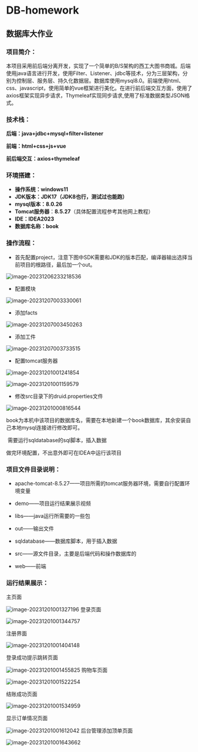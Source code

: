 # DB-homework
## 数据库大作业

### 项目简介：

本项目采用前后端分离开发，实现了一个简单的B/S架构的西工大图书商城。后端使用java语言进行开发，使用Filter、Listener、jdbc等技术，分为三层架构，分别为控制层、服务层、持久化数据层。数据库使用mysql8.0。前端使用html、css、javascript，使用简单的vue框架进行美化。在进行前后端交互方面，使用了axios框架实现异步请求，Thymeleaf实现同步请求,使用了标准数据类型JSON格式。

### 技术栈：

**后端：java+jdbc+mysql+filter+listener**

**前端：html+css+js+vue**

**前后端交互：axios+thymeleaf**

### 环境搭建：

* **操作系统：windows11**
* **JDK版本：JDK17（JDK8也行，测试过也能跑）**
* **mysql版本：8.0.26**
* **Tomcat服务器**：**8.5.27**（具体配置流程参考其他网上教程）
* **IDE：IDEA2023**
* **数据库名称：book**

### **操作流程：**

* 首先配置project，注意下图中SDK需要和JDK的版本匹配，编译器输出选择当前项目的根路径，最后加一个out。

![image-20231206233218536](C:\Users\hu\AppData\Roaming\Typora\typora-user-images\image-20231206233218536.png)

* 配置模块

![image-20231207003330061](C:\Users\hu\AppData\Roaming\Typora\typora-user-images\image-20231207003330061.png)

* 添加facts

![image-20231207003450263](C:\Users\hu\AppData\Roaming\Typora\typora-user-images\image-20231207003450263.png)

* 添加工件

![image-20231207003733515](C:\Users\hu\AppData\Roaming\Typora\typora-user-images\image-20231207003733515.png)

* 配置tomcat服务器

![image-20231201001241854](C:\Users\hu\AppData\Roaming\Typora\typora-user-images\image-20231201001241854.png)


![image-20231201001159579](C:\Users\hu\AppData\Roaming\Typora\typora-user-images\image-20231201001159579.png)



* 修改src目录下的druid.properties文件

![image-20231201000816544](C:\Users\hu\AppData\Roaming\Typora\typora-user-images\image-20231201000816544.png)


​	book为本机中该项目的数据库名，需要在本地新建一个book数据库，其余安装自己本地mysql连接进行修改即可。

​	需要运行sqldatabase的sql脚本，插入数据

做完环境配置，不出意外即可在IDEA中运行该项目

### 项目文件目录说明：

* apache-tomcat-8.5.27——项目所需的tomcat服务器环境，需要自行配置环境变量

*	demo——项目运行结果展示视频

* libs——java运行所需要的一些包
* out——输出文件

* sqldatabase——数据库脚本，用于插入数据

* src——源文件目录，主要是后端代码和操作数据库的
* web——前端

### 运行结果展示：

主页面

![image-20231201001327196](C:\Users\hu\AppData\Roaming\Typora\typora-user-images\image-20231201001327196.png)
登录页面

![image-20231201001344757](C:\Users\hu\AppData\Roaming\Typora\typora-user-images\image-20231201001344757.png)

注册界面

![image-20231201001404148](C:\Users\hu\AppData\Roaming\Typora\typora-user-images\image-20231201001404148.png)

登录成功提示跳转页面

![image-20231201001455825](C:\Users\hu\AppData\Roaming\Typora\typora-user-images\image-20231201001455825.png)
购物车页面

![image-20231201001522254](C:\Users\hu\AppData\Roaming\Typora\typora-user-images\image-20231201001522254.png)

结账成功页面

![image-20231201001534959](C:\Users\hu\AppData\Roaming\Typora\typora-user-images\image-20231201001534959.png)

显示订单情况页面

![image-20231201001612042](C:\Users\hu\AppData\Roaming\Typora\typora-user-images\image-20231201001612042.png)
后台管理添加顶单页面

![image-20231201001643662](C:\Users\hu\AppData\Roaming\Typora\typora-user-images\image-20231201001643662.png)

